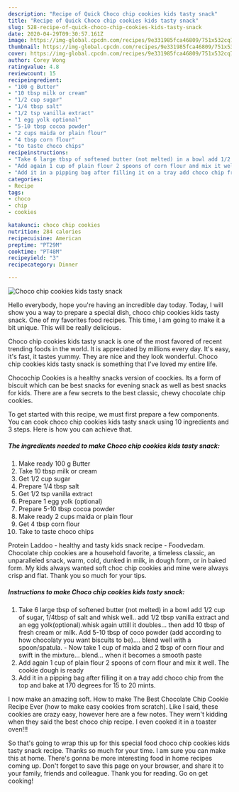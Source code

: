 ```yaml
---
description: "Recipe of Quick Choco chip cookies kids tasty snack"
title: "Recipe of Quick Choco chip cookies kids tasty snack"
slug: 528-recipe-of-quick-choco-chip-cookies-kids-tasty-snack
date: 2020-04-29T09:30:57.161Z
image: https://img-global.cpcdn.com/recipes/9e331985fca46809/751x532cq70/choco-chip-cookies-kids-tasty-snack-recipe-main-photo.jpg
thumbnail: https://img-global.cpcdn.com/recipes/9e331985fca46809/751x532cq70/choco-chip-cookies-kids-tasty-snack-recipe-main-photo.jpg
cover: https://img-global.cpcdn.com/recipes/9e331985fca46809/751x532cq70/choco-chip-cookies-kids-tasty-snack-recipe-main-photo.jpg
author: Corey Wong
ratingvalue: 4.8
reviewcount: 15
recipeingredient:
- "100 g Butter"
- "10 tbsp milk or cream"
- "1/2 cup sugar"
- "1/4 tbsp salt"
- "1/2 tsp vanilla extract"
- "1 egg yolk optional"
- "5-10 tbsp cocoa powder"
- "2 cups maida or plain flour"
- "4 tbsp corn flour"
- "to taste choco chips"
recipeinstructions:
- "Take 6 large tbsp of softened butter (not melted) in a bowl add 1/2 cup of sugar, 1/4tbsp of salt and whisk well.. add 1/2 tbsp vanilla extract and an egg yolk(optional).whisk again uttill it doubles... then add 10 tbsp of fresh cream or milk. Add 5-10 tbsp of coco powder (add according to how chocolaty you want biscuits to be).... blend well with a spoon/spatula. Now take 1 cup of maida and 2 tbsp of corn flour and swift in the mixture... blend... when it becomes a smooth paste"
- "Add again 1 cup of plain flour 2 spoons of corn flour and mix it well. The cookie dough is ready"
- "Add it in a pipping bag after filling it on a tray add choco chip from the top and bake at 170 degrees for 15 to 20 mints."
categories:
- Recipe
tags:
- choco
- chip
- cookies

katakunci: choco chip cookies 
nutrition: 284 calories
recipecuisine: American
preptime: "PT29M"
cooktime: "PT48M"
recipeyield: "3"
recipecategory: Dinner

---
```



![Choco chip cookies kids tasty snack](https://img-global.cpcdn.com/recipes/9e331985fca46809/751x532cq70/choco-chip-cookies-kids-tasty-snack-recipe-main-photo.jpg)

Hello everybody, hope you're having an incredible day today. Today, I will show you a way to prepare a special dish, choco chip cookies kids tasty snack. One of my favorites food recipes. This time, I am going to make it a bit unique. This will be really delicious.

Choco chip cookies kids tasty snack is one of the most favored of recent trending foods in the world. It is appreciated by millions every day. It's easy, it's fast, it tastes yummy. They are nice and they look wonderful. Choco chip cookies kids tasty snack is something that I've loved my entire life.

Chocochip Cookies is a healthy snacks version of coockies. Its a form of biscuit which can be best snacks for evening snack as well as best snacks for kids. There are a few secrets to the best classic, chewy chocolate chip cookies.


To get started with this recipe, we must first prepare a few components. You can cook choco chip cookies kids tasty snack using 10 ingredients and 3 steps. Here is how you can achieve that.

<!--inarticleads1-->

##### The ingredients needed to make Choco chip cookies kids tasty snack:

1. Make ready 100 g Butter
1. Take 10 tbsp milk or cream
1. Get 1/2 cup sugar
1. Prepare 1/4 tbsp salt
1. Get 1/2 tsp vanilla extract
1. Prepare 1 egg yolk (optional)
1. Prepare 5-10 tbsp cocoa powder
1. Make ready 2 cups maida or plain flour
1. Get 4 tbsp corn flour
1. Take to taste choco chips


Protein Laddoo - healthy and tasty kids snack recipe - Foodvedam. Chocolate chip cookies are a household favorite, a timeless classic, an unparalleled snack, warm, cold, dunked in milk, in dough form, or in baked form. My kids always wanted soft choc chip cookies and mine were always crisp and flat. Thank you so much for your tips. 

<!--inarticleads2-->

##### Instructions to make Choco chip cookies kids tasty snack:

1. Take 6 large tbsp of softened butter (not melted) in a bowl add 1/2 cup of sugar, 1/4tbsp of salt and whisk well.. add 1/2 tbsp vanilla extract and an egg yolk(optional).whisk again uttill it doubles... then add 10 tbsp of fresh cream or milk. Add 5-10 tbsp of coco powder (add according to how chocolaty you want biscuits to be).... blend well with a spoon/spatula. - Now take 1 cup of maida and 2 tbsp of corn flour and swift in the mixture... blend... when it becomes a smooth paste
1. Add again 1 cup of plain flour 2 spoons of corn flour and mix it well. The cookie dough is ready
1. Add it in a pipping bag after filling it on a tray add choco chip from the top and bake at 170 degrees for 15 to 20 mints.


I now make an amazing soft. How to make The Best Chocolate Chip Cookie Recipe Ever (how to make easy cookies from scratch). Like I said, these cookies are crazy easy, however here are a few notes. They wern&#39;t kidding when they said the best choco chip recipe. I even cooked it in a toaster oven!!! 

So that's going to wrap this up for this special food choco chip cookies kids tasty snack recipe. Thanks so much for your time. I am sure you can make this at home. There's gonna be more interesting food in home recipes coming up. Don't forget to save this page on your browser, and share it to your family, friends and colleague. Thank you for reading. Go on get cooking!
